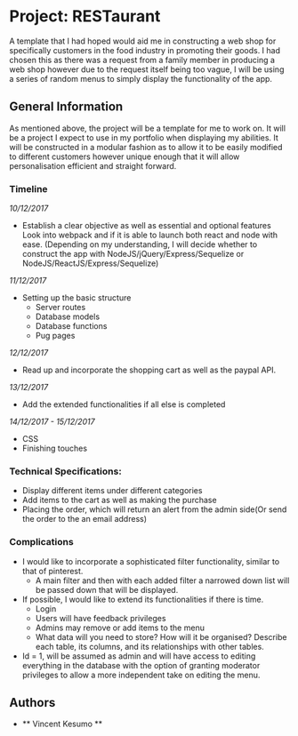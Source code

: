 # Project: RESTaurant

A template that I had hoped would aid me in constructing a web shop for specifically customers in the food industry in promoting
their goods. I had chosen this as there was a request from a family member in producing a web shop however due to the request itself
being too vague, I will be using a series of random menus to simply display the functionality of the app.

## General Information

As mentioned above, the project will be a template for me to work on. It will be a project I expect to use in my portfolio when displaying my abilities. It will be constructed in a modular fashion as to allow it to be easily modified to different customers however unique enough that it will allow personalisation efficient and straight forward.

### Timeline
_10/12/2017_
- Establish a clear objective as well as essential and optional features
Look into webpack and if it is able to launch both react and node with ease.
(Depending on my understanding, I will decide whether to construct the app with
NodeJS/jQuery/Express/Sequelize or NodeJS/ReactJS/Express/Sequelize)

_11/12/2017_
- Setting up the basic structure
    - Server routes
    - Database models
    - Database functions
    - Pug pages

_12/12/2017_
- Read up and incorporate the shopping cart as well as the paypal API.

_13/12/2017_
- Add the extended functionalities if all else is completed

_14/12/2017 - 15/12/2017_
- CSS
- Finishing touches

### Technical Specifications:

- Display different items under different categories
- Add items to the cart as well as making the purchase
- Placing the order, which will return an alert from the admin side(Or send the order to the an email address)

### Complications

- I would like to incorporate a sophisticated filter functionality, similar to that of pinterest.
    -   A main filter and then with each added filter a narrowed down list will be passed down that will be displayed.
- If possible, I would like to extend its functionalities if there is time.
    - Login
    - Users will have feedback privileges
    - Admins may remove or add items to the menu
    - What data will you need to store? How will it be organised? Describe each table, its columns, and its relationships with other tables.
- Id = 1, will be assumed as admin and will have access to editing everything in the database with the option of granting moderator privileges to allow a more independent take on editing the menu.

## Authors

* ** Vincent Kesumo **
